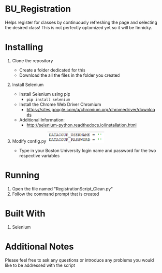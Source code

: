 # BU_Registration
Helps register for classes by continuously refreshing the page and selecting the desired class!
This is not perfectly optomized yet so it will be finnicky.

# Installing

1. Clone the repository
   * Create a folder dedicated for this
   * Download the all the files in the folder you created
2. Install Selenium
   * Install Selenium using pip
     * ``` pip install selenium ```
   * Install the Chrome Web Driver Chromium
     * https://sites.google.com/a/chromium.org/chromedriver/downloads
   * Additional Information:
     * http://selenium-python.readthedocs.io/installation.html
    
3. Modify config.py
![config.py](https://github.com/omeedth/BU_Registration/blob/master/config_py.png)
    * Type in your Boston University login name and password for the two respective variables

# Running
1. Open the file named "RegistrationScript_Clean.py"
2. Follow the command prompt that is created

# Built With
1. Selenium

# Additional Notes
Please feel free to ask any questions or introduce any problems you would like to be addressed with the script
